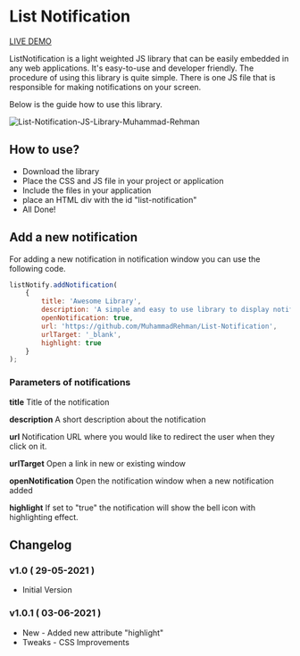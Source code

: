 # List Notification
[LIVE DEMO](https://muhammadrehman.com/list-notification-js-library/)

ListNotification is a light weighted JS library that can be easily embedded in any web applications. It's easy-to-use and developer friendly. The procedure of using this library is quite simple. There is one JS file that is responsible for making notifications on your screen. 

Below is the guide how to use this library.

![List-Notification-JS-Library-Muhammad-Rehman](https://user-images.githubusercontent.com/9959730/120376517-6c255100-c335-11eb-8067-5a819a861a0f.png)

## How to use?
* Download the library
* Place the CSS and JS file in your project or application
* Include the files in your application
* place an HTML div with the id "list-notification"
* All Done!

## Add a new notification
For adding a new notification in notification window you can use the following code.

```js
listNotify.addNotification( 
    {
		title: 'Awesome Library',
		description: 'A simple and easy to use library to display notifications',
		openNotification: true,
		url: 'https://github.com/MuhammadRehman/List-Notification',
		urlTarget: '_blank',
		highlight: true
    }
);
```

### Parameters of notifications
**title**
Title of the notification

**description**
A short description about the notification

**url**
Notification URL where you would like to redirect the user when they click on it.

**urlTarget**
Open a link in new or existing window

**openNotification**
Open the notification window when a new notification added

**highlight**
If set to "true" the notification will show the bell icon with highlighting effect.

## Changelog

### v1.0 ( 29-05-2021 )

* Initial Version

### v1.0.1 ( 03-06-2021 )

* New - Added new attribute "highlight"
* Tweaks - CSS Improvements
